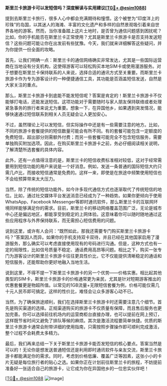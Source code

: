 **斯里兰卡旅游卡可以发短信吗？深度解读与实用建议[[TG💪+ @esim1088](https://t.me/s/esim1088)]**

提到去斯里兰卡旅行，很多人心中都会充满期待和憧憬。这个被誉为“印度洋上的珍珠”的岛国，以其迷人的海滩、丰富的文化遗产和多样的自然景观吸引着来自世界各地的游客。然而，当你准备踏上这片土地时，是否曾为通信问题感到困扰呢？比如，你的手机能否在斯里兰卡正常使用？尤其是斯里兰卡旅游卡是否支持发送短信？这些问题可能让你在出发前有些犹豫。今天，我们就来详细解答这些疑问，并为你提供一份全面的攻略。

首先，让我们明确一点：斯里兰卡的通信网络确实非常发达，尤其是一些国际运营商在当地设有分支机构，这使得游客可以轻松购买本地SIM卡或使用漫游服务。对于想要在斯里兰卡保持联系的人来说，选择合适的通讯方式至关重要。而斯里兰卡旅游卡作为专为游客设计的一种便捷通信工具，其功能是否涵盖短信发送，自然是大家关注的重点。

那么，斯里兰卡旅游卡到底能不能发短信呢？答案是肯定的！斯里兰卡旅游卡不仅能够打电话，还能发送短信。这项功能对于需要随时与家人朋友保持联络或者处理紧急事务的旅行者来说尤为重要。想象一下，在异国他乡，如果遇到突发情况，能够快速通过短信联系到相关人员无疑会让人更加安心。

不过，虽然理论上可以发短信，但实际操作中还是有一些需要注意的地方。比如，不同的旅游卡套餐提供的短信数量可能会有所不同。有的套餐可能包含一定额度的免费短信，超出部分则需额外付费；而另一些套餐可能完全不包含短信服务，需要单独购买附加选项。因此，在购买斯里兰卡旅游卡之前，务必仔细阅读相关说明，了解清楚所选套餐的具体内容。

此外，还有一点值得注意的是，斯里兰卡的短信收费标准相对较低，这对于经常需要用到短信功能的用户来说是一个好消息。例如，发送一条普通的国际短信大约只需几卢比，而接收短信通常是免费的。这样一来，即使是在旅途中频繁使用短信也不会给预算带来太大压力。

当然，除了传统的短信功能外，如今许多现代通信方式也逐渐取代了传统短信的地位。比如，通过社交媒体平台发送消息已经成为了一种趋势。如果你更倾向于使用WhatsApp、Facebook Messenger等即时通讯软件，那么斯里兰卡的互联网环境同样能够满足你的需求。目前，斯里兰卡的移动网络覆盖范围广泛，无论是城市中心还是偏远地区，都能享受到稳定的上网体验。这意味着你可以随时随地通过这些应用程序与外界保持联系，而无需担心短信费用的问题。

说到这里，或许有人会问：“既然如此，那我还需要专门购买斯里兰卡旅游卡吗？”答案因人而异。如果你的手机支持双卡双待，并且已经在其他国家启用了漫游服务，那么确实可以考虑直接使用现有的号码进行沟通。但是，这种方式也有一定的局限性，比如信号质量不稳定、通话费用高昂等问题。相比之下，购买一张专门为游客设计的斯里兰卡旅游卡往往更具性价比，它不仅能提供清晰稳定的通话和短信服务，还能帮助你更好地融入当地生活。

说到这里，不得不提一下斯里兰卡旅游卡的另一个优势——价格实惠。相比起其他类型的SIM卡，斯里兰卡旅游卡的价格通常更为亲民，尤其是针对短期游客推出的优惠套餐更是物超所值。以常见的1GB流量+无限短信套餐为例，价格可能仅需几十元人民币即可搞定。这样的性价比，难怪会让众多游客心动不已。

当然，为了确保旅途顺利，我们在选择斯里兰卡旅游卡时还需要注意几个细节。首先是购买渠道的选择。正规渠道购买的旅游卡不仅质量有保障，而且售后服务也更加完善。你可以选择前往机场内的运营商柜台直接办理，也可以提前在网上预订，这样既节省时间又避免了排队等候的麻烦。其次是激活流程要简单快捷。优质的斯里兰卡旅游卡通常会附带详细的使用指南，只需按照步骤操作即可顺利完成激活，整个过程不会耗费太多精力。

最后，我们再来总结一下关于斯里兰卡旅游卡能否发短信的核心要点。答案当然是可以的！无论你是想发送普通短信还是利用即时通讯软件与亲友交流，斯里兰卡旅游卡都能满足你的需求。同时，考虑到价格低廉、覆盖广泛等因素，这张小小的卡片无疑是每位旅行者的贴心之选。如果你正在计划前往斯里兰卡的旅程，不妨提前准备好一张适合自己的旅游卡，让它成为你在异国他乡的一位忠实伙伴吧！

[[TG💪+ @esim1088](https://t.me/s/esim1088) ![Image](https://i.postimg.cc/4NQfJmqS/Snipaste-2025-05-13-00-14-12.png)]
